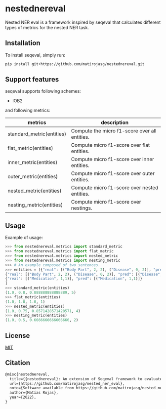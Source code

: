 # nestednereval
Nested NER eval is a framework inspired by seqeval that calculates different types of metrics for the nested NER task.

## Installation

To install seqeval, simply run:

```bash
pip install git+https://github.com/matirojasg/nestednereval.git
```

## Support features

seqeval supports following schemes:

- IOB2

and following metrics:

| metrics  | description  |
|---|---|
| standard_metric(entities)  | Compute the micro f1-score over all entities.  |
| flat_metric(entities)  | Compute micro f1-score over flat entities.  |
| inner_metric(entities)  | Compute micro f1-score over inner entities.  |
| outer_metric(entities)  | Compute micro f1-score over outer entities.  |
| nested_metric(entities)  | Compute micro f1-score over nested entities.  |
| nesting_metric(entities)  | Compute micro f1-score over nestings.  |

## Usage

Example of usage:

```python
>>> from nestednereval.metrics import standard_metric
>>> from nestednereval.metrics import flat_metric
>>> from nestednereval.metrics import nested_metric
>>> from nestednereval.metrics import nesting_metric
>>> # An example composed of two sentences.
>>> entities = [{"real": [("Body Part", 2, 2), ("Disease", 0, 2)], "pred": [("Body Part", 2, 2), ("Disease", 0, 2)]},
{"real": [("Body Part", 2, 2), ("Disease", 0, 2)], "pred": [("Disease", 0, 2)]},
{"real": [("Medication", 1,1)], "pred": [("Medication", 1,1)]}
]
>>> standard_metric(entities)
(1.0, 0.8, 0.888888888888889, 5)
>>> flat_metric(entities)
(1.0, 1.0, 1.0, 1)
>>> nested_metric(entities)
(1.0, 0.75, 0.8571428571428571, 4)
>>> nesting_metric(entities)
(1.0, 0.5, 0.6666666666666666, 2)
```

## License

[MIT](hhttps://github.com/matirojasg/nested_ner_eval/blob/main/LICENSE)

## Citation

```tex
@misc{nestednereval,
  title={{nestednereval}: An extension of Seqeval framework to evaluate task-specific evaluation metrics for nested NER.},
  url={https://github.com/matirojasg/nested_ner_eval},
  note={Software available from https://github.com/matirojasg/nested_ner_eval},
  author={Matías Rojas},
  year={2022},
}
```